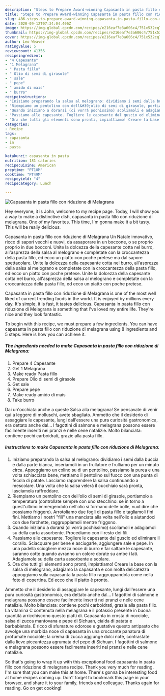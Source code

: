 ```yaml
---
description: "Steps to Prepare Award-winning Capasanta in pasta fillo con riduzione di Melagrana"
title: "Steps to Prepare Award-winning Capasanta in pasta fillo con riduzione di Melagrana"
slug: 486-steps-to-prepare-award-winning-capasanta-in-pasta-fillo-con-riduzione-di-melagrana
date: 2020-09-12T07:34:04.406Z
image: https://img-global.cpcdn.com/recipes/e216eaf7e3a606c4/751x532cq70/capasanta-in-pasta-fillo-con-riduzione-di-melagrana-recipe-main-photo.jpg
thumbnail: https://img-global.cpcdn.com/recipes/e216eaf7e3a606c4/751x532cq70/capasanta-in-pasta-fillo-con-riduzione-di-melagrana-recipe-main-photo.jpg
cover: https://img-global.cpcdn.com/recipes/e216eaf7e3a606c4/751x532cq70/capasanta-in-pasta-fillo-con-riduzione-di-melagrana-recipe-main-photo.jpg
author: Leo Weaver
ratingvalue: 5
reviewcount: 41356
recipeingredient:
- "4 Capesante"
- "1 Melagrana"
- " Pasta fillo"
- " Olio di semi di girasole"
- " sale"
- " pepe"
- " amido di mais"
- " burro"
recipeinstructions:
- "Iniziamo preparando la salsa al melograno: dividiamo i semi dalla buccia e dalla parte bianca, inseriamoli in un frullatore e frulliamo per un minuto circa. Appoggiamo un colino su di un pentolino, passiamo la purea e una volta schiacciata bene, mettiamo il pentolino sul fuoco con una punta di fecola di patate. Lasciamo rapprendere la salsa continuando a mescolare. Una volta che la salsa velerà il cucchiaio sarà pronta, lasciamola raffreddare."
- "Riempiamo un pentolino con dell&#39;olio di semi di girasole, portiamolo a temperatura (controllate sempre con uno stecchino: se in torno a quest&#39;ultimo immergendolo nell&#39;olio si formano delle bolle, vuol dire che possiamo friggere). Arrotoliamo due fogli di pasta fillo e tagliamoli fini fini. Mettiamo i nostri &#34;fili&#34; una manciata alla volta nell&#39;olio e aiutandoci con due forchette, raggruppiamoli mentre friggono."
- "Quando iniziano a dorarsi (ci vorrà pochissimo) scoliamoli e adagiamoli su della carta assorbente. Procediamo con il resto dei fili."
- "Passiamo alle capesante. Togliere le capesante dal guscio ed eliminare il corallo. Sciacquare per bene e asciugarle, aggiungere sale e pepe. In una padella sciogliere mezza noce di burro e far saltare le capesante, saranno cotte quando avranno un colore dorate su ambe i lati. Adagiamole su della carta assorbente a scolare."
- "Ora che tutti gli elementi sono pronti, impiattiamo! Creare la base con la salsa di melograno, adagiamo la capasanta e con molta delicatezza appoggiamo sulla capasanta la pasta fillo raggruppandola come nella foto di copertina. Ed ecco che il piatto è pronto."
categories:
- Recipe
tags:
- capasanta
- in
- pasta

katakunci: capasanta in pasta 
nutrition: 181 calories
recipecuisine: American
preptime: "PT10M"
cooktime: "PT49M"
recipeyield: "4"
recipecategory: Lunch

---
```



![Capasanta in pasta fillo con riduzione di Melagrana](https://img-global.cpcdn.com/recipes/e216eaf7e3a606c4/751x532cq70/capasanta-in-pasta-fillo-con-riduzione-di-melagrana-recipe-main-photo.jpg)

Hey everyone, it is John, welcome to my recipe page. Today, I will show you a way to make a distinctive dish, capasanta in pasta fillo con riduzione di melagrana. One of my favorites. This time, I'm gonna make it a bit tasty. This will be really delicious.

Capasanta in pasta fillo con riduzione di Melagrana Un Natale innovativo, ricco di sapori vecchi e nuovi, da assaporare in un boccone, o se proprio proprio in due bocconi. Unite la dolcezza della capesante cotta nel burro, all&#39;asprezza della salsa al melograno e completate con la croccantezza della pasta fillo, ed ecco un piatto con poche pretese ma dal sapore spettacolare. Unite la dolcezza della capesante cotta nel burro, all&#39;asprezza della salsa al melograno e completate con la croccantezza della pasta fillo, ed ecco un piatto con poche pretese. Unite la dolcezza della capesante cotta nel burro, all&#39;asprezza della salsa al melograno e completate con la croccantezza della pasta fillo, ed ecco un piatto con poche pretese.

Capasanta in pasta fillo con riduzione di Melagrana is one of the most well liked of current trending foods in the world. It is enjoyed by millions every day. It's simple, it is fast, it tastes delicious. Capasanta in pasta fillo con riduzione di Melagrana is something that I've loved my entire life. They're nice and they look fantastic.


To begin with this recipe, we must prepare a few ingredients. You can have capasanta in pasta fillo con riduzione di melagrana using 8 ingredients and 5 steps. Here is how you can achieve it.

<!--inarticleads1-->

##### The ingredients needed to make Capasanta in pasta fillo con riduzione di Melagrana:

1. Prepare 4 Capesante
1. Get 1 Melagrana
1. Make ready  Pasta fillo
1. Prepare  Olio di semi di girasole
1. Get  sale
1. Prepare  pepe
1. Make ready  amido di mais
1. Take  burro


Dai un&#39;occhiata anche a queste Salsa alla melagrana! Se pensavate di venir qui a leggere di molluschi, avete sbagliato. Ammetto che il desiderio di assaggiare le capesante, lungi dall&#39;essere una pura curiosità gastronomica, era dettato anche dal… I fagottini di salmone e melagrana possono essere facilmente inseriti nei pranzi e nelle cene natalizie. Molto bilanciata: contiene pochi carboidrati, grazie alla pasta fillo. 

<!--inarticleads2-->

##### Instructions to make Capasanta in pasta fillo con riduzione di Melagrana:

1. Iniziamo preparando la salsa al melograno: dividiamo i semi dalla buccia e dalla parte bianca, inseriamoli in un frullatore e frulliamo per un minuto circa. Appoggiamo un colino su di un pentolino, passiamo la purea e una volta schiacciata bene, mettiamo il pentolino sul fuoco con una punta di fecola di patate. Lasciamo rapprendere la salsa continuando a mescolare. Una volta che la salsa velerà il cucchiaio sarà pronta, lasciamola raffreddare.
1. Riempiamo un pentolino con dell&#39;olio di semi di girasole, portiamolo a temperatura (controllate sempre con uno stecchino: se in torno a quest&#39;ultimo immergendolo nell&#39;olio si formano delle bolle, vuol dire che possiamo friggere). Arrotoliamo due fogli di pasta fillo e tagliamoli fini fini. Mettiamo i nostri &#34;fili&#34; una manciata alla volta nell&#39;olio e aiutandoci con due forchette, raggruppiamoli mentre friggono.
1. Quando iniziano a dorarsi (ci vorrà pochissimo) scoliamoli e adagiamoli su della carta assorbente. Procediamo con il resto dei fili.
1. Passiamo alle capesante. Togliere le capesante dal guscio ed eliminare il corallo. Sciacquare per bene e asciugarle, aggiungere sale e pepe. In una padella sciogliere mezza noce di burro e far saltare le capesante, saranno cotte quando avranno un colore dorate su ambe i lati. Adagiamole su della carta assorbente a scolare.
1. Ora che tutti gli elementi sono pronti, impiattiamo! Creare la base con la salsa di melograno, adagiamo la capasanta e con molta delicatezza appoggiamo sulla capasanta la pasta fillo raggruppandola come nella foto di copertina. Ed ecco che il piatto è pronto.


Ammetto che il desiderio di assaggiare le capesante, lungi dall&#39;essere una pura curiosità gastronomica, era dettato anche dal… I fagottini di salmone e melagrana possono essere facilmente inseriti nei pranzi e nelle cene natalizie. Molto bilanciata: contiene pochi carboidrati, grazie alla pasta fillo. La vitamina C contenuta nella melagrana e il potassio presente in buona quantità arricchiscono questo piatti di. Capasanta in crosta di nocciole, salsa di zucca mantovana e pepe di Sichuan, cialda di patata e barbabietola. È ricco di sfumature odorose e gustative questo antipasto che avvolge una morbida noce di capasanta in una croccante panatura di profumate nocciole; la crema di zucca aggiunge dolci note, contrastate dalla lieve piccantezza agrumata del pepe di Sichuan. I fagottini di salmone e melagrana possono essere facilmente inseriti nei pranzi e nelle cene natalizie. 

So that's going to wrap it up with this exceptional food capasanta in pasta fillo con riduzione di melagrana recipe. Thank you very much for reading. I'm sure that you can make this at home. There's gonna be interesting food at home recipes coming up. Don't forget to bookmark this page in your browser, and share it to your family, friends and colleague. Thanks again for reading. Go on get cooking!
